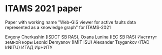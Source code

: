 # ITAMS 2021 paper
Paper with working name "Web-GIS viewer for active faults data represented as a knowledge graph" for ITAMS-2021

Evgeny Cherkashin (ISDCT SB RAS),
Oxana Lunina (IEC SB RAS) Институт земной коры
Leonid Demyanov (IMIT ISU)
Alexander Tsygankov (ITAD IrNITU) ИТАД ИрНИТУ
